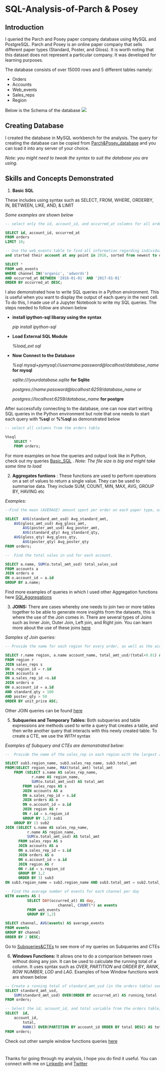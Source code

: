 # SQL-Analysis-of-Parch & Posey

## Introduction
I queried the Parch and Posey paper company database using MySQL and PostgreSQL. Parch and Posey is an online paper company that sells different paper types (Standard, Poster, and Gloss). It is worth noting that this dataset does not represent a particular company. It was developed for learning purposes. 

The database consists of over 15000 rows and 5 different tables namely:
- Orders
- Accounts
- Web_events
- Sales_reps
- Region

Below is the Schema of the database
![](Parch&Posey_Schema.png)

## Creating Database

I created the database in MySQL workbench for the analysis. The query for creating the database can be copied from [Parch&Posey_database](https://github.com/Ratafar22/SQL-Analysis-of-Parch-and-Posey/blob/main/Parch%26Posey-database.sql) and you can load it into any server of your choice.

*Note: you might need to tweak the syntax to suit the database you are using.*

## Skills and Concepts Demonstrated

1. **Basic SQL**

These includes using syntax such as SELECT, FROM, WHERE, ORDERBY, IN, BETWEEN, LIKE, AND, & LIMIT

*Some examples are shown below*

 ```sql
-- select only the id, account_id, and occurred_at columns for all orders in the orders table. show the first 10 rows

SELECT id, account_id, occurred_at 
FROM orders
LIMIT 10;
```

```sql
-- Use the web_events table to find all information regarding individuals who were contacted via the organic or adwords channels, 
and started their account at any point in 2016, sorted from newest to oldest.

SELECT *
FROM web_events
WHERE channel IN('organic', 'adwords') 
AND occurred_at BETWEEN '2016-01-01' AND '2017-01-01'
ORDER BY occurred_at DESC;
```
I also demonstrated how to write SQL queries in a Python environment. This is useful when you want to display the output of each query in the next cell. 
To do this, I made use of a Jupyter Notebook to write my SQL queries. The steps needed to follow are shown below

- **install ipython-sql libaray using the syntax**
  
    *pip install ipython-sql*

- **Load External SQL Module**

    *%load_ext sql*
  
- **Now Connect to the Database**
 
    *%sql mysql+pymysql://username:password@localhost/database_name* 		**for mysql**

    *sqlite:///yourdatabase.sqlite* 			**for Sqlite**

    *postgres://name:password@localhost:6259/database_name* 		or
  
    *postgres://localhost:6259/database_name* 		**for postgre**

After successfully connecting to the database, one can now start writing SQL queries in the Python environment but note that one needs to start each query with **%sql** or **%%sql** as demonstrated below
``` sql
-- select all columns from the orders table

%%sql
    SELECT * 
    FROM orders;
```
For more examples on how the queries and output look like in Python, check out my queries [Basic_SQL](https://github.com/Ratafar22/SQL-Analysis-of-Parch-and-Posey/blob/main/Basic_SQL_Parch_Posey.ipynb) . *Note: The file size is big and might take some time to load*


2. **Aggregates funtions** : These functions are used to perform operations on a set of values to return a single value. They can be used to summarise data. They include SUM, COUNT, MIN, MAX, AVG, GROUP BY, HAVING etc

*Examples:*
```sql
--Find the mean (AVERAGE) amount spent per order on each paper type, as well as the mean amount of each paper type purchased per order. Your final answer should have 6 values - one for each paper type for the average number of sales, as well as the average amount.

SELECT	AVG(standard_amt_usd) Avg_standard_amt,
	AVG(gloss_amt_usd) Avg_gloss_amt,
       	AVG(poster_amt_usd) Avg_poster_amt,
        AVG(standard_qty) Avg_standard_qty,
	AVG(gloss_qty) Avg_gloss_qty,
       	AVG(poster_qty) Avg_poster_qty
FROM orders;
```

```sql
--  Find the total sales in usd for each account.

SELECT a.name, SUM(o.total_amt_usd) total_sales_usd
FROM accounts a
JOIN orders o 
ON o.account_id = a.id
GROUP BY a.name;
```
Find more examples of queries in which I used other Aggregation functions here [SQl_Aggregations](https://github.com/Ratafar22/SQL-Analysis-of-Parch-and-Posey/blob/main/Aggregations.sql)


3. **JOINS:** There are cases whereby one needs to join two or more tables together to be able to generate more insights from the datasets, this is where the use of the Join comes in. There are several types of Joins such as Inner Join, Outer Join, Left join, and Right join. You can learn more about the use of these joins [here](https://www.w3schools.com/mysql/mysql_join.asp)

*Samples of Join queries:*
```sql
-- Provide the name for each region for every order, as well as the account name and the unit price they paid (total_amt_usd/total) for the order. However, you should only provide the results if the standard order quantity exceeds 100 and the poster order quantity exceeds 50. Your final table should have 3 columns: region name, account name, and unit price. Sort for the smallest unit price first

SELECT r.name region, a.name account_name, total_amt_usd/(total+0.01) AS unit_price
FROM region r
JOIN sales_reps s
ON s.region_id = r.id
JOIN accounts a
ON a.sales_rep_id =s.id 
JOIN orders o
ON o.account_id = a.id
AND standard_qty > 100
AND poster_qty > 50
ORDER BY unit_price ASC;
```
Other JOIN queries can be found [here](https://github.com/Ratafar22/SQL-Analysis-of-Parch-and-Posey/blob/main/JOINS.sql)


5. **Subqueries and Temporary Tables:** Both subqueries and table expressions are methods used to write a query that creates a table, and then write another query that interacts with this newly created table. To create a CTE, we use the *WITH* syntax

*Examples of Subquery and CTEs are demonstrated below:*
```sql
--  Provide the name of the sales_rep in each region with the largest amount of total_amt_usd sales.

SELECT sub3.region_name, sub3.sales_rep_name, sub3.total_amt
FROM(SELECT region_name, MAX(total_amt) total_amt
    FROM (SELECT s.name AS sales_rep_name,
            r.name AS region_name,
            SUM(o.total_amt_usd) AS total_amt
        FROM sales_reps AS s
        JOIN accounts AS a
        ON a.sales_rep_id = s.id
        JOIN orders AS o
        ON o.account_id = a.id
        JOIN region AS r
        ON r.id = s.region_id
     	GROUP BY 1,2) sub1
	GROUP BY 1) sub2
JOIN (SELECT s.name AS sales_rep_name,
          r.name AS region_name,
          SUM(o.total_amt_usd) AS total_amt
      FROM sales_reps AS s
      JOIN accounts AS a
      ON a.sales_rep_id = s.id
      JOIN orders AS o
      ON o.account_id = a.id
      JOIN region AS r
      ON r.id = s.region_id
      GROUP BY 1,2
      ORDER BY 3) sub3
ON sub3.region_name = sub2.region_name AND sub3.total_amt = sub2.total_amt;
```

```sql
-- Find the average number of events for each channel per day
WITH events AS (
          SELECT DAY(occurred_at) AS day, 
                        channel, COUNT(*) as events
          FROM web_events 
          GROUP BY 1,2)

SELECT channel, AVG(events) AS average_events
FROM events
GROUP BY channel
ORDER BY 2 DESC;
```
Go to [Subqueries&CTEs](https://github.com/Ratafar22/SQL-Analysis-of-Parch-and-Posey/blob/main/Subqueries_%26_Temporary_Tables.sql) to see more of my queries on Subqueries and CTEs


6. **Windows Functions:** It allows one to do a comparison between rows without doing any join. It can be used to calculate the running total of a column. It uses syntax such as *OVER*, *PARTITION* and *ORDER BY*, *RANK*, *ROW NUMBER*, *LOD* and *LAG*. Examples of how Window functions work are shown below

```sql
-- Create a running total of standard_amt_usd (in the orders table) over order time with no date truncation.
SELECT standard_amt_usd,
	SUM(standard_amt_usd) OVER(ORDER BY occurred_at) AS running_total
FROM orders;
```

```sql
-- Select the id, account_id, and total variable from the orders table, then create a column called total_rank that ranks this total amount of paper ordered (from highest to lowest) for each account using a partition. Your final table should have these four columns.
SELECT 	id,
	account_id,
        total,
        RANK() OVER(PARTITION BY account_id ORDER BY total DESC) AS total_rank
FROM orders;
```
Check out other sample window functions queries [here](https://github.com/Ratafar22/SQL-Analysis-of-Parch-and-Posey/blob/main/Window_Functions.sql)

#
Thanks for going through my analysis, I hope you do find it useful. You can connect with me on [LinkedIn](https://www.linkedin.com/in/rukayatrauf/) and [Twitter](https://twitter.com/ratafar13)
